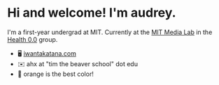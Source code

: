# Hi and welcome! I'm audrey.

I'm a first-year undergrad at MIT. Currently at the [MIT Media Lab](https://www.media.mit.edu/) in the [Health 0.0](https://www.media.mit.edu/groups/health-0-0/overview/) group.
- 🖥️ [iwantakatana.com](https://www.iwantakatana.com)
- ✉️ ahx at "tim the beaver school" dot edu
- 🧡 orange is the best color!

